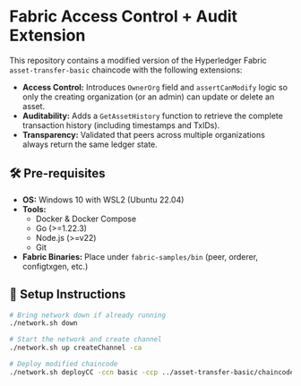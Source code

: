 # Fabric Access Control + Audit Extension

This repository contains a modified version of the Hyperledger Fabric 
`asset-transfer-basic` chaincode with the following extensions:

- **Access Control:** Introduces `OwnerOrg` field and `assertCanModify` logic 
  so only the creating organization (or an admin) can update or delete an asset.
- **Auditability:** Adds a `GetAssetHistory` function to retrieve the complete 
  transaction history (including timestamps and TxIDs).
- **Transparency:** Validated that peers across multiple organizations always 
  return the same ledger state.

## 🛠️ Pre-requisites

- **OS:** Windows 10 with WSL2 (Ubuntu 22.04)
- **Tools:**
  - Docker & Docker Compose
  - Go (>=1.22.3)
  - Node.js (>=v22)
  - Git
- **Fabric Binaries:** Place under `fabric-samples/bin` (peer, orderer, configtxgen, etc.)

## 🚀 Setup Instructions

```bash
# Bring network down if already running
./network.sh down

# Start the network and create channel
./network.sh up createChannel -ca

# Deploy modified chaincode
./network.sh deployCC -ccn basic -ccp ../asset-transfer-basic/chaincode-go -ccl go
